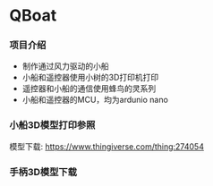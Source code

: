 # QBoat

### 项目介绍
+ 制作通过风力驱动的小船
+ 小船和遥控器使用小树的3D打印机打印
+ 遥控器和小船的通信使用蜂鸟的灵系列
+ 小船和遥控器的MCU，均为ardunio nano

### 小船3D模型打印参照

模型下载: https://www.thingiverse.com/thing:274054

### 手柄3D模型下载



